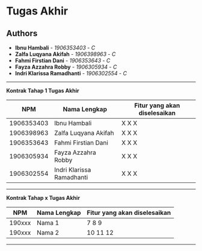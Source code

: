 # Tugas Akhir
## Authors
* **Ibnu Hambali** - *1906353403* - *C*
* **Zalfa Luqyana Akifah** - *1906398963* - *C*
* **Fahmi Firstian Dani** - *1906353643* - *C*
* **Fayza Azzahra Robby** - *1906305934* - *C*
* **Indri Klarissa Ramadhanti** - *1906302554* - *C*

---
**Kontrak Tahap 1 Tugas Akhir**

| NPM | Nama Lengkap | Fitur yang akan diselesaikan  |
| ----------| --- | ---------- | 
| 1906353403 | Ibnu Hambali | X X X |
| 1906398963 | Zalfa Luqyana Akifah | X X X |
| 1906353643 | Fahmi Firstian Dani | X X X |
| 1906305934 | Fayza Azzahra Robby | X X X |
| 1906302554 | Indri Klarissa Ramadhanti | X X X |

---
**Kontrak Tahap x Tugas Akhir**

| NPM | Nama Lengkap | Fitur yang akan diselesaikan  |
| ----------| --- | ---------- | 
| 190xxx | Nama 1 | 7 8 9 |
| 190xxx | Nama 2 | 10 11 12 |
---